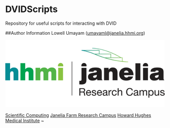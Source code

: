 # DVIDScripts
Repository for useful scripts for interacting with DVID

##Author Information
Lowell Umayam (<umayaml@janelia.hhmi.org>) 

[![Picture](hhmi_janelia_transparentbkgrnd.png)](http://www.janelia.org)

[Scientific Computing](http://www.janelia.org/research-resources/computing-resources)
[Janelia Farm Research Campus](http://www.janelia.org)
[Howard Hughes Medical Institute](http://www.hhmi.org)
~                                                       
